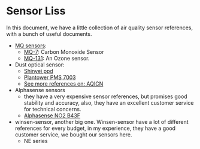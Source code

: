 # Sensor Liss
In this document, we have a little collection of air quality sensor references, with a bunch of useful documents.


 * [MQ sensors]():
     * [MQ-7](): Carbon Monoxide Sensor
     * [MQ-131](): An Ozone sensor.
 * Dust optical sensor:
     * [Shinyei ppd]()
     * [Plantower PMS 7003]()
     * [See more references on: AQICN](http://aqicn.org/sensor/)
 *  Alphasense sensors
     * they have a very expensive sensor references, but promises good stability and accuracy, also, they have an excellent customer service for technical concerns.
     * [Alphasense NO2 B43F]()
 *  winsen-sensor, another big one. Winsen-sensor have a lot of different references for every budget, in my experience, they have a good customer service, we bought our sensors here.
     * NE series
